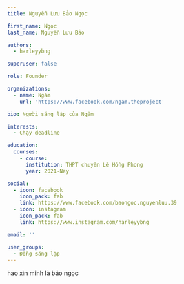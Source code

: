 ```yaml
---
title: Nguyễn Lưu Bảo Ngọc

first_name: Ngọc
last_name: Nguyễn Lưu Bảo

authors:
  - harleyybng

superuser: false

role: Founder

organizations:
  - name: Ngăm
    url: 'https://www.facebook.com/ngam.theproject'

bio: Người sáng lập của Ngăm

interests:
  - Chạy deadline

education:
  courses:
    - course:
      institution: THPT chuyên Lê Hồng Phong
      year: 2021-Nay

social:
  - icon: facebook
    icon_pack: fab
    link: https://www.facebook.com/baongoc.nguyenluu.39
  - icon: instagram
    icon_pack: fab
    link: https://www.instagram.com/harleyybng

email: ''

user_groups:
  - Đồng sáng lập
---
```


hao xìn minh là bảo ngọc
